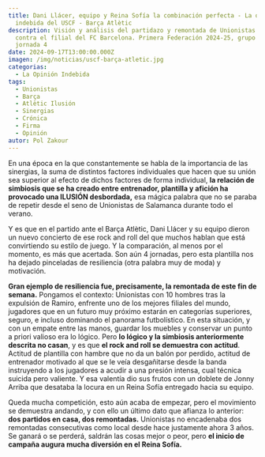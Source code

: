 ```yaml
---
title: Dani Llácer, equipo y Reina Sofía la combinación perfecta - La opinión
  indebida del USCF - Barça Atlètic
description: Visión y análisis del partidazo y remontada de Unionistas en casa
  contra el filial del FC Barcelona. Primera Federación 2024-25, grupo 1,
  jornada 4
date: 2024-09-17T13:00:00.000Z
imagen: /img/noticias/uscf-barça-atletic.jpg
categorias:
  - La Opinión Indebida
tags:
  - Unionistas
  - Barça
  - Atlètic Ilusión
  - Sinergias
  - Crónica
  - Firma
  - Opinión
autor: Pol Zakour
---
```

En una época en la que constantemente se habla de la importancia de las sinergias, la suma de distintos factores individuales que hacen que su unión sea superior al efecto de dichos factores de forma individual, **la relación de simbiosis que se ha creado entre entrenador, plantilla y afición ha provocado una ILUSIÓN desbordada,** esa mágica palabra que no se paraba de repetir desde el seno de Unionistas de Salamanca durante todo el verano.

Y es que en el partido ante el Barça Atlètic, Dani Llácer y su equipo dieron un nuevo concierto de ese rock and roll del que muchos hablan que está convirtiendo su estilo de juego. Y la comparación, al menos por el momento, es más que acertada. Son aún 4 jornadas, pero esta plantilla nos ha dejado pinceladas de resiliencia (otra palabra muy de moda) y motivación.

**Gran ejemplo de resiliencia fue, precisamente, la remontada de este fin de semana.** Pongamos el contexto: Unionistas con 10 hombres tras la expulsión de Ramiro, enfrente uno de los mejores filiales del mundo, jugadores que en un futuro muy próximo estarán en categorías superiores, seguro, e incluso dominando el panorama futbolístico. En esta situación, y con un empate entre las manos, guardar los muebles y conservar un punto a priori valioso era lo lógico. Pero **lo lógico y la simbiosis anteriormente descrita no casan**, y es que **el rock and roll se demuestra con actitud**. Actitud de plantilla con hambre que no da un balón por perdido, actitud de entrenador motivado al que se le veía desgañitarse desde la banda instruyendo a los jugadores a acudir a una presión intensa, cual técnica suicida pero valiente. Y esa valentía dio sus frutos con un doblete de Jonny Arriba que desataba la locura en un Reina Sofía entregado hacia su equipo.

Queda mucha competición, esto aún acaba de empezar, pero el movimiento se demuestra andando, y con ello un último dato que afianza lo anterior: **dos partidos en casa, dos remontadas.** Unionistas no encadenaba dos remontadas consecutivas como local desde hace justamente ahora 3 años. Se ganará o se perderá, saldrán las cosas mejor o peor, pero **el inicio de campaña augura mucha diversión en el Reina Sofía.**

